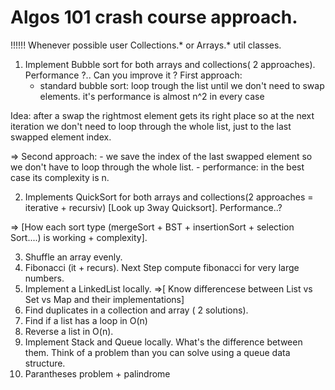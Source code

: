 # Algos 101 crash course approach.

!!!!!! Whenever possible user Collections.* or Arrays.* util classes.

1. Implement Bubble sort for both arrays and collections( 2 approaches). Performance ?.. Can you improve it ?
First approach: 
	- standard bubble sort: loop trough the list until we don't need to swap elements. 
							it's performance is almost n^2 in every case
							
Idea: after a swap the rightmost element gets its right place so at the next iteration we don't need to loop through the whole list, just to
the last swapped element index.

=> Second approach:
	- we save the index of the last swapped element so we don't have to loop through the whole list.
	- performance:  in the best case its complexity is n.


2. Implements QuickSort for both arrays and collections(2 approaches = iterative + recursiv) [Look up 3way Quicksort]. Performance..?

  => [How each sort type (mergeSort + BST + insertionSort + selection Sort....) is working + complexity].
  
  
3. Shuffle an array evenly.
3. Fibonacci (it + recurs). Next Step compute fibonacci for very large numbers.
4. Implement a LinkedList locally.
  =>[ Know differencese between List vs Set vs Map and their implementations] 
5. Find duplicates in a  collection and array ( 2 solutions).
6. Find if a list has a loop in O(n) 
7. Reverse a list in O(n).
8. Implement Stack and Queue locally. What's the difference between them. Think of a problem than you can solve using a queue data structure.
9. Parantheses problem + palindrome
